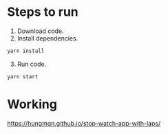 # Steps to run

1. Download code.
2. Install dependencies.

```sh
yarn install
```

3. Run code.

```sh
yarn start
```

# Working

https://hungmqn.github.io/stop-watch-app-with-laps/
